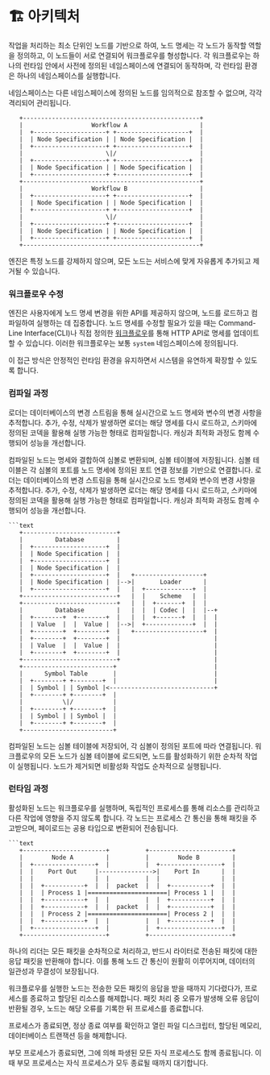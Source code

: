 # 🏗️ 아키텍처

작업을 처리하는 최소 단위인 노드를 기반으로 하여, 노드 명세는 각 노드가 동작할 역할을 정의하고, 이 노드들이 서로 연결되어 워크플로우를 형성합니다. 각 워크플로우는 하나의 런타임 안에서 사전에 정의된 네임스페이스에 연결되어 동작하며, 각 런타임 환경은 하나의 네임스페이스를 실행합니다.

네임스페이스는 다른 네임스페이스에 정의된 노드를 임의적으로 참조할 수 없으며, 각각 격리되어 관리됩니다.

```text
   +-------------------------------------------------+
   |                   Workflow A                    |
   |  +--------------------+ +--------------------+  |
   |  | Node Specification | | Node Specification |  |
   |  +--------------------+ +--------------------+  |
   |                       \|/                       |
   |  +--------------------+ +--------------------+  |
   |  | Node Specification | | Node Specification |  |
   |  +--------------------+ +--------------------+  |
   +-------------------------------------------------+
   |                   Workflow B                    |
   |  +--------------------+ +--------------------+  |
   |  | Node Specification | | Node Specification |  |
   |  +--------------------+ +--------------------+  |
   |                       \|/                       |
   |  +--------------------+ +--------------------+  |
   |  | Node Specification | | Node Specification |  |
   |  +--------------------+ +--------------------+  |
   +-------------------------------------------------+
```

엔진은 특정 노드를 강제하지 않으며, 모든 노드는 서비스에 맞게 자유롭게 추가되고 제거될 수 있습니다.

### 워크플로우 수정

엔진은 사용자에게 노드 명세 변경을 위한 API를 제공하지 않으며, 노드를 로드하고 컴파일하여 실행하는 데 집중합니다. 노드 명세를 수정할 필요가 있을 때는 Command-Line Interface(CLI)나 직접
정의한 [워크플로우](../examples/system.yaml)를 통해 HTTP API로 명세를 업데이트할 수 있습니다. 이러한 워크플로우는 보통 `system` 네임스페이스에 정의됩니다.

이 접근 방식은 안정적인 런타임 환경을 유지하면서 시스템을 유연하게 확장할 수 있도록 합니다.

### 컴파일 과정

로더는 데이터베이스의 변경 스트림을 통해 실시간으로 노드 명세와 변수의 변경 사항을 추적합니다. 추가, 수정, 삭제가 발생하면 로더는 해당 명세를 다시 로드하고, 스키마에 정의된 코덱을 활용해 실행 가능한 형태로
컴파일합니다. 캐싱과 최적화 과정도 함께 수행되어 성능을 개선합니다.

컴파일된 노드는 명세와 결합하여 심볼로 변환되며, 심볼 테이블에 저장됩니다. 심볼 테이블은 각 심볼의 포트를 노드 명세에 정의된 포트 연결 정보를 기반으로 연결합니다.
로더는 데이터베이스의 변경 스트림을 통해 실시간으로 노드 명세와 변수의 변경 사항을 추적합니다. 추가, 수정, 삭제가 발생하면 로더는 해당 명세를 다시 로드하고, 스키마에 정의된 코덱을 활용해 실행 가능한 형태로
컴파일합니다. 캐싱과 최적화 과정도 함께 수행되어 성능을 개선합니다.

```text
```text
   +--------------------------+
   |         Database         |
   |  +--------------------+  |
   |  | Node Specification |  |
   |  +--------------------+  |
   |  | Node Specification |  |
   |  +--------------------+  |   +-------------------+
   |  | Node Specification |  |-->|       Loader      |
   |  +--------------------+  |   |  +-------------+  |
   +--------------------------+   |  |    Scheme   |  |
   +--------------------------+   |  |  +-------+  |  |
   |         Database         |   |  |  | Codec |  |  |--+
   |  +--------+  +--------+  |   |  |  +-------+  |  |  |
   |  | Value  |  |  Value |  |-->|  +-------------+  |  |
   |  +--------+  +--------+  |   +-------------------+  |
   |  +--------+  +--------+  |                          |
   |  | Value  |  |  Value |  |                          |
   |  +--------+  +--------+  |                          |
   +--------------------------+                          |
   +-------------------------+                           |
   |      Symbol Table       |                           |
   |  +--------+ +--------+  |                           |
   |  | Symbol | | Symbol |<-----------------------------+
   |  +--------+ +--------+  |
   |           \|/           |
   |  +--------+ +--------+  |
   |  | Symbol | | Symbol |  |
   |  +--------+ +--------+  |
   +-------------------------+
```

컴파일된 노드는 심볼 테이블에 저장되어, 각 심볼이 정의된 포트에 따라 연결됩니다. 워크플로우의 모든 노드가 심볼 테이블에 로드되면, 노드를 활성화하기 위한 순차적 작업이 실행됩니다. 노드가 제거되면 비활성화 작업도 순차적으로 실행됩니다.

### 런타임 과정

활성화된 노드는 워크플로우를 실행하며, 독립적인 프로세스를 통해 리소스를 관리하고 다른 작업에 영향을 주지 않도록 합니다. 각 노드는 프로세스 간 통신을 통해 패킷을 주고받으며, 페이로드는 공용 타입으로 변환되어 전송됩니다.

```text
```text
   +-----------------------+          +-----------------------+
   |        Node A         |          |        Node B         |
   |  +-----------------+  |          |  +-----------------+  |
   |  |    Port Out     |--------------->|    Port In      |  |
   |  |                 |  |          |  |                 |  |
   |  |  +-----------+  |  |  packet  |  |  +-----------+  |  |
   |  |  | Process 1 |======================| Process 1 |  |  |
   |  |  +-----------+  |  |          |  |  +-----------+  |  |
   |  |  +-----------+  |  |  packet  |  |  +-----------+  |  |
   |  |  | Process 2 |======================| Process 2 |  |  |
   |  |  +-----------+  |  |          |  |  +-----------+  |  |
   |  +-----------------+  |          |  +-----------------+  |
   +-----------------------+          +-----------------------+
```

하나의 리더는 모든 패킷을 순차적으로 처리하고, 반드시 라이터로 전송된 패킷에 대한 응답 패킷을 반환해야 합니다. 이를 통해 노드 간 통신이 원활히 이루어지며, 데이터의 일관성과 무결성이 보장됩니다.

워크플로우를 실행한 노드는 전송한 모든 패킷의 응답을 받을 때까지 기다렸다가, 프로세스를 종료하고 할당된 리소스를 해제합니다. 패킷 처리 중 오류가 발생해 오류 응답이 반환될 경우, 노드는 해당 오류를 기록한 뒤 프로세스를 종료합니다.

프로세스가 종료되면, 정상 종료 여부를 확인하고 열린 파일 디스크립터, 할당된 메모리, 데이터베이스 트랜잭션 등을 해제합니다.

부모 프로세스가 종료되면, 그에 의해 파생된 모든 자식 프로세스도 함께 종료됩니다. 이때 부모 프로세스는 자식 프로세스가 모두 종료될 때까지 대기합니다.

